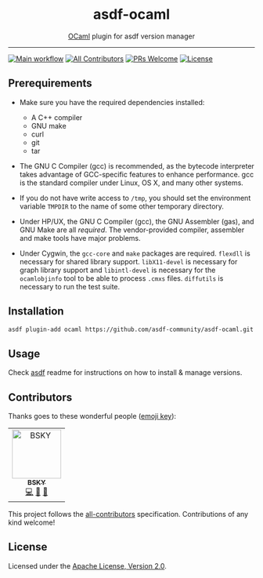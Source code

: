 <div align="center">
<h1>asdf-ocaml</h1>
<span><a href="https://ocaml.org">OCaml</a> plugin for asdf version manager</span>
</div>
<hr />

[![Main workflow](https://github.com/asdf-community/asdf-ocaml/workflows/Main%20workflow/badge.svg)](https://github.com/asdf-community/asdf-ocaml/actions)
[![All Contributors](https://img.shields.io/badge/all_contributors-1-orange.svg?style=flat-square)](#contributors)
[![PRs Welcome](https://img.shields.io/badge/PRs-welcome-brightgreen.svg?style=flat-square)](http://makeapullrequest.com)
[![License](https://img.shields.io/github/license/asdf-community/asdf-ocaml?style=flat-square&color=brightgreen)](https://github.com/asdf-community/asdf-ocaml/blob/master/LICENSE)

## Prerequirements

- Make sure you have the required dependencies installed:

  - A C++ compiler
  - GNU make
  - curl
  - git
  - tar

- The GNU C Compiler (gcc) is recommended, as the bytecode interpreter takes
  advantage of GCC-specific features to enhance performance. gcc is the standard
  compiler under Linux, OS X, and many other systems.

- If you do not have write access to `/tmp`, you should set the environment
  variable `TMPDIR` to the name of some other temporary directory.

- Under HP/UX, the GNU C Compiler (gcc), the GNU Assembler (gas), and GNU Make
  are all _required_. The vendor-provided compiler, assembler and make tools
  have major problems.

- Under Cygwin, the `gcc-core` and `make` packages are required. `flexdll` is
  necessary for shared library support. `libX11-devel` is necessary for graph
  library support and `libintl-devel` is necessary for the `ocamlobjinfo` tool
  to be able to process `.cmxs` files. `diffutils` is necessary to run the test
  suite.

## Installation

```bash
asdf plugin-add ocaml https://github.com/asdf-community/asdf-ocaml.git
```

## Usage

Check [asdf](https://github.com/asdf-vm/asdf) readme for instructions on how to
install & manage versions.

## Contributors

Thanks goes to these wonderful people
([emoji key](https://allcontributors.org/docs/en/emoji-key)):

<!-- ALL-CONTRIBUTORS-LIST:START - Do not remove or modify this section -->
<!-- prettier-ignore -->
<table>
  <tr>
    <td align="center"><a href="https://bsky.moe"><img src="https://avatars3.githubusercontent.com/u/38746192?v=4" width="100px;" alt="BSKY"/><br /><sub><b>BSKY</b></sub></a><br /><a href="https://github.com/asdf-community/asdf-ocaml/commits?author=imbsky" title="Code">💻</a> <a href="https://github.com/asdf-community/asdf-ocaml/commits?author=imbsky" title="Documentation">📖</a> <a href="#maintenance-imbsky" title="Maintenance">🚧</a></td>
  </tr>
</table>

<!-- ALL-CONTRIBUTORS-LIST:END -->

This project follows the
[all-contributors](https://github.com/all-contributors/all-contributors)
specification. Contributions of any kind welcome!

## License

Licensed under the
[Apache License, Version 2.0](https://www.apache.org/licenses/LICENSE-2.0).
